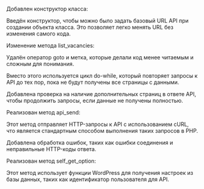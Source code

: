 Добавлен конструктор класса:

Введён конструктор, чтобы можно было задать базовый URL API при создании объекта класса. Это позволяет легко менять URL без изменения самого кода.

Изменение метода list_vacancies:

Удалён оператор goto и метка, которые делали код менее читаемым и сложным для понимания.

Вместо этого используется цикл do-while, который повторяет запросы к API до тех пор, пока не будут получены все страницы с данными.

Добавлена проверка на наличие дополнительных страниц в ответе API, чтобы продолжить запросы, если данные не получены полностью.

Реализован метод api_send:

Этот метод отправляет HTTP-запросы к API с использованием cURL, что является стандартным способом выполнения таких запросов в PHP.

Добавлена обработка ошибок, таких как ошибки соединения и неправильные HTTP-коды ответа.

Реализован метод self_get_option:

Этот метод использует функции WordPress для получения настроек из базы данных, таких как идентификатор пользователя для API.
